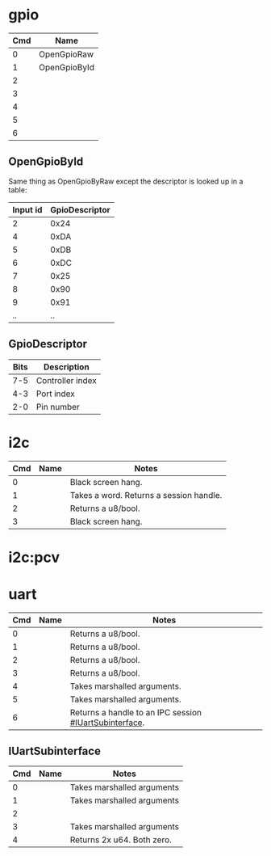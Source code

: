 # gpio

| Cmd | Name         |
| --- | ------------ |
| 0   | OpenGpioRaw  |
| 1   | OpenGpioById |
| 2   |              |
| 3   |              |
| 4   |              |
| 5   |              |
| 6   |              |

## OpenGpioById

Same thing as OpenGpioByRaw except the descriptor is looked up in a
table:

| Input id | GpioDescriptor |
| -------- | -------------- |
| 2        | 0x24           |
| 4        | 0xDA           |
| 5        | 0xDB           |
| 6        | 0xDC           |
| 7        | 0x25           |
| 8        | 0x90           |
| 9        | 0x91           |
| ..       | ..             |

## GpioDescriptor

| Bits | Description      |
| ---- | ---------------- |
| 7-5  | Controller index |
| 4-3  | Port index       |
| 2-0  | Pin number       |

# i2c

| Cmd | Name | Notes                                   |
| --- | ---- | --------------------------------------- |
| 0   |      | Black screen hang.                      |
| 1   |      | Takes a word. Returns a session handle. |
| 2   |      | Returns a u8/bool.                      |
| 3   |      | Black screen hang.                      |

# i2c:pcv

# uart

| Cmd | Name | Notes                                                                                    |
| --- | ---- | ---------------------------------------------------------------------------------------- |
| 0   |      | Returns a u8/bool.                                                                       |
| 1   |      | Returns a u8/bool.                                                                       |
| 2   |      | Returns a u8/bool.                                                                       |
| 3   |      | Returns a u8/bool.                                                                       |
| 4   |      | Takes marshalled arguments.                                                              |
| 5   |      | Takes marshalled arguments.                                                              |
| 6   |      | Returns a handle to an IPC session [\#IUartSubinterface](#IUartSubinterface "wikilink"). |

## IUartSubinterface

| Cmd | Name | Notes                      |
| --- | ---- | -------------------------- |
| 0   |      | Takes marshalled arguments |
| 1   |      | Takes marshalled arguments |
| 2   |      |                            |
| 3   |      | Takes marshalled arguments |
| 4   |      | Returns 2x u64. Both zero. |
